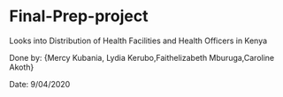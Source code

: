 # Final-Prep-project
Looks into Distribution of Health Facilities and Health Officers in Kenya

Done by: {Mercy Kubania, Lydia Kerubo,Faithelizabeth Mburuga,Caroline Akoth}

Date: 9/04/2020
